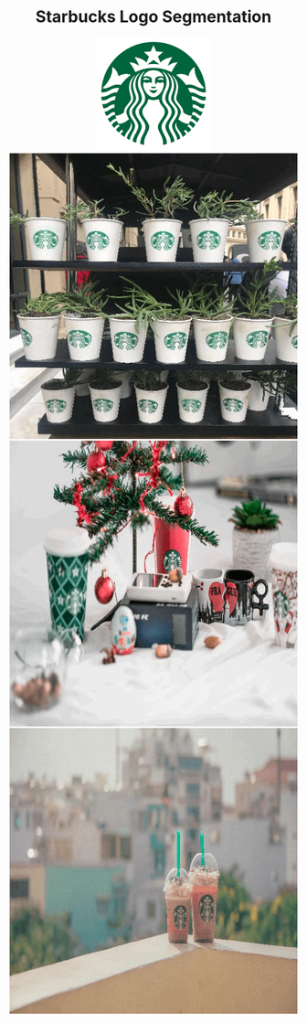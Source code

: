 <h1 align="center">Starbucks Logo Segmentation</h1>

<div align="center">
    <img src="starbucks-logo.png" width="200" height="200">
</div>

<div align="center">
    <img src="output/Starbucks_logo_guido-coppa-KJ2g56_S3s8-unsplash.gif" width="600" height="500">
</div>

<div align="center">
    <img src="output/Starbucks_logo_aleksander-vlad-sI2TQQlL3Zo-unsplash.gif" width="700" height="500">
</div>

<div align="center">
    <img src="output/Starbucks_logo_pexels-min-an-1004040.gif" width="700" height="500">
</div>




